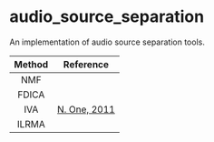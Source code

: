 # audio_source_separation
An implementation of audio source separation tools.

| Method | Reference |
|:-:|:-:|
| NMF |  |
| FDICA |  |
| IVA | [N. One, 2011](https://ieeexplore.ieee.org/document/6082320) |
| ILRMA |  |